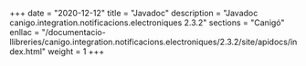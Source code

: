 +++
date        = "2020-12-12"
title       = "Javadoc"
description = "Javadoc canigo.integration.notificacions.electroniques 2.3.2"
sections    = "Canigó"
enllac		= "/documentacio-llibreries/canigo.integration.notificacions.electroniques/2.3.2/site/apidocs/index.html"
weight		= 1
+++

